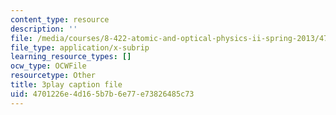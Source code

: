 ```yaml
---
content_type: resource
description: ''
file: /media/courses/8-422-atomic-and-optical-physics-ii-spring-2013/4701226e4d165b7b6e77e73826485c73_A75xAGO3ZEY.srt
file_type: application/x-subrip
learning_resource_types: []
ocw_type: OCWFile
resourcetype: Other
title: 3play caption file
uid: 4701226e-4d16-5b7b-6e77-e73826485c73
---
```


